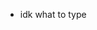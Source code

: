 - idk what to type
<!---
le0nlol/le0nlol is a ✨ special ✨ repository because its `README.md` (this file) appears on your GitHub profile.
You can click the Preview link to take a look at your changes.
--->
